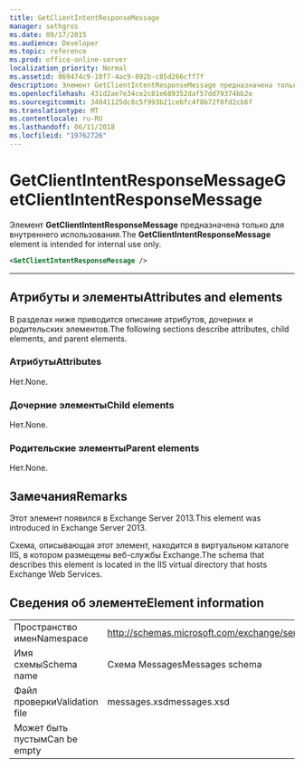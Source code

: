 ```yaml
---
title: GetClientIntentResponseMessage
manager: sethgros
ms.date: 09/17/2015
ms.audience: Developer
ms.topic: reference
ms.prod: office-online-server
localization_priority: Normal
ms.assetid: 069474c9-10f7-4ac9-892b-c85d266cff7f
description: Элемент GetClientIntentResponseMessage предназначена только для внутреннего использования.
ms.openlocfilehash: 431d2ae7e34ce2c81e689352daf57dd79374bb2e
ms.sourcegitcommit: 34041125dc8c5f993b21cebfc4f8b72f0fd2cb6f
ms.translationtype: MT
ms.contentlocale: ru-RU
ms.lasthandoff: 06/11/2018
ms.locfileid: "19762726"
---
```

# <a name="getclientintentresponsemessage"></a><span data-ttu-id="a9b5c-103">GetClientIntentResponseMessage</span><span class="sxs-lookup"><span data-stu-id="a9b5c-103">GetClientIntentResponseMessage</span></span>

<span data-ttu-id="a9b5c-104">Элемент **GetClientIntentResponseMessage** предназначена только для внутреннего использования.</span><span class="sxs-lookup"><span data-stu-id="a9b5c-104">The **GetClientIntentResponseMessage** element is intended for internal use only.</span></span> 
  
```XML
<GetClientIntentResponseMessage />
```

 ****
## <a name="attributes-and-elements"></a><span data-ttu-id="a9b5c-105">Атрибуты и элементы</span><span class="sxs-lookup"><span data-stu-id="a9b5c-105">Attributes and elements</span></span>

<span data-ttu-id="a9b5c-106">В разделах ниже приводится описание атрибутов, дочерних и родительских элементов.</span><span class="sxs-lookup"><span data-stu-id="a9b5c-106">The following sections describe attributes, child elements, and parent elements.</span></span>
  
### <a name="attributes"></a><span data-ttu-id="a9b5c-107">Атрибуты</span><span class="sxs-lookup"><span data-stu-id="a9b5c-107">Attributes</span></span>

<span data-ttu-id="a9b5c-108">Нет.</span><span class="sxs-lookup"><span data-stu-id="a9b5c-108">None.</span></span>
  
### <a name="child-elements"></a><span data-ttu-id="a9b5c-109">Дочерние элементы</span><span class="sxs-lookup"><span data-stu-id="a9b5c-109">Child elements</span></span>

<span data-ttu-id="a9b5c-110">Нет.</span><span class="sxs-lookup"><span data-stu-id="a9b5c-110">None.</span></span>
  
### <a name="parent-elements"></a><span data-ttu-id="a9b5c-111">Родительские элементы</span><span class="sxs-lookup"><span data-stu-id="a9b5c-111">Parent elements</span></span>

<span data-ttu-id="a9b5c-112">Нет.</span><span class="sxs-lookup"><span data-stu-id="a9b5c-112">None.</span></span>
  
## <a name="remarks"></a><span data-ttu-id="a9b5c-113">Замечания</span><span class="sxs-lookup"><span data-stu-id="a9b5c-113">Remarks</span></span>

<span data-ttu-id="a9b5c-114">Этот элемент появился в Exchange Server 2013.</span><span class="sxs-lookup"><span data-stu-id="a9b5c-114">This element was introduced in Exchange Server 2013.</span></span>
  
<span data-ttu-id="a9b5c-115">Схема, описывающая этот элемент, находится в виртуальном каталоге IIS, в котором размещены веб-службы Exchange.</span><span class="sxs-lookup"><span data-stu-id="a9b5c-115">The schema that describes this element is located in the IIS virtual directory that hosts Exchange Web Services.</span></span>
  
## <a name="element-information"></a><span data-ttu-id="a9b5c-116">Сведения об элементе</span><span class="sxs-lookup"><span data-stu-id="a9b5c-116">Element information</span></span>

|||
|:-----|:-----|
|<span data-ttu-id="a9b5c-117">Пространство имен</span><span class="sxs-lookup"><span data-stu-id="a9b5c-117">Namespace</span></span>  <br/> |http://schemas.microsoft.com/exchange/services/2006/messages  <br/> |
|<span data-ttu-id="a9b5c-118">Имя схемы</span><span class="sxs-lookup"><span data-stu-id="a9b5c-118">Schema name</span></span>  <br/> |<span data-ttu-id="a9b5c-119">Схема Messages</span><span class="sxs-lookup"><span data-stu-id="a9b5c-119">Messages schema</span></span>  <br/> |
|<span data-ttu-id="a9b5c-120">Файл проверки</span><span class="sxs-lookup"><span data-stu-id="a9b5c-120">Validation file</span></span>  <br/> |<span data-ttu-id="a9b5c-121">messages.xsd</span><span class="sxs-lookup"><span data-stu-id="a9b5c-121">messages.xsd</span></span>  <br/> |
|<span data-ttu-id="a9b5c-122">Может быть пустым</span><span class="sxs-lookup"><span data-stu-id="a9b5c-122">Can be empty</span></span>  <br/> ||
   

